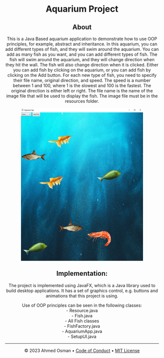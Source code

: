 <header>

# Aquarium Project

## About
<p>
This is a Java Based aquarium application to demonstrate how to use OOP principles, for example, abstract and inheritance.
In this aquarium, you can add different types of fish, and they will swim around the aquarium. You can add as many fish as you want, and you can add different types of fish. The fish will swim around the aquarium, and they will change direction when they hit the wall. The fish will also change direction when it is clicked.
Either you can add fish by clicking on the aquarium, or you can add fish by clicking on the Add button. For each new type of fish, you need to specify their file name, original direction, and speed. The speed is a number between 1 and 100, where 1 is the slowest and 100 is the fastest. The original direction is either left or right. The file name is the name of the image file that will be used to display the fish. The image file must be in the resources folder.
</p>

<p align="center"><img align="center" src="aquarium-ui.png" height="500" width="400" /></p>


## Implementation:
The project is implemented using JavaFX, which is a Java library used to build desktop applications. It has a set of graphics control, e.g. buttons and animations that this project is using.
<p>Use of OOP principles can be seen in the following classes:<br />
- Resource.java<br />
- Fish.java<br />
- All Fish classes<br />
- FishFactory.java<br />
- AquariumApp.java<br />
- SetupUI.java<br />

<footer>

---

&copy; 2023 Ahmed Osman &bull; [Code of Conduct](https://www.contributor-covenant.org/version/2/1/code_of_conduct/code_of_conduct.md) &bull; [MIT License](https://gh.io/mit)

</footer>
